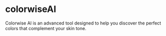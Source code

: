 # colorwiseAI
Colorwise AI is an advanced tool designed to help you discover the perfect colors that complement your skin tone. 
